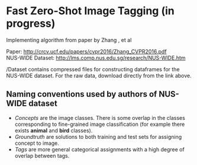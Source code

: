 # Fast Zero-Shot Image Tagging (in progress)
Implementing algorithm from paper by Zhang , et al

Paper: http://crcv.ucf.edu/papers/cvpr2016/Zhang_CVPR2016.pdf <br>
NUS-WIDE Dataset: http://lms.comp.nus.edu.sg/research/NUS-WIDE.htm

/Dataset contains compressed files for constructing dataframes for the NUS-WIDE dataset. For the raw data, download directly from the link above.

## Naming conventions used by authors of NUS-WIDE dataset
  - _Concepts_ are the image classes. There is some overlap in the classes corresponding to fine-grained image classification (for example there exists __animal__ and __bird__ classes).
  - _Groundtruth_ are solutions to both training and test sets for assigning concept to image.
  - _Tags_ are more general categorical assignments with a high degree of overlap between tags.
